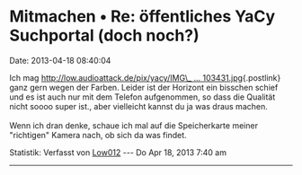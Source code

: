 Mitmachen • Re: öffentliches YaCy Suchportal (doch noch?)
=========================================================

Date: 2013-04-18 08:40:04

Ich mag [http://low.audioattack.de/pix/yacy/IMG\_ \...
103431.jpg](http://low.audioattack.de/pix/yacy/IMG_20120723_103431.jpg){.postlink}
ganz gern wegen der Farben. Leider ist der Horizont ein bisschen schief
und es ist auch nur mit dem Telefon aufgenommen, so dass die Qualität
nicht soooo super ist., aber vielleicht kannst du ja was draus machen.\
\
Wenn ich dran denke, schaue ich mal auf die Speicherkarte meiner
\"richtigen\" Kamera nach, ob sich da was findet.

Statistik: Verfasst von
[Low012](http://forum.yacy-websuche.de/memberlist.php?mode=viewprofile&u=62)
--- Do Apr 18, 2013 7:40 am

------------------------------------------------------------------------
